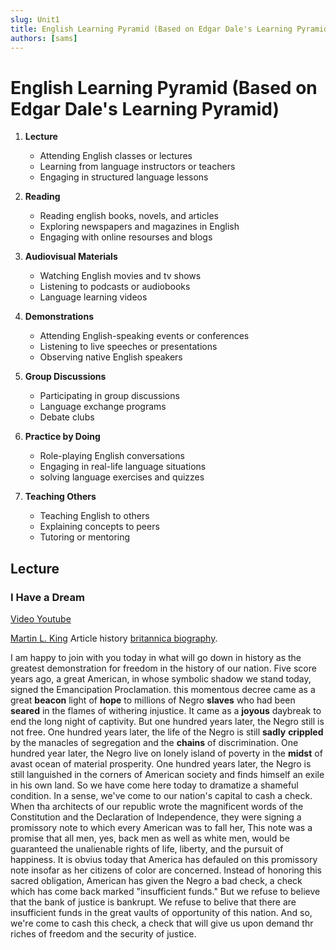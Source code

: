 ```yaml
---
slug: Unit1
title: English Learning Pyramid (Based on Edgar Dale's Learning Pyramid)
authors: [sams]
---
```


# English Learning Pyramid (Based on Edgar Dale's Learning Pyramid)
1. **Lecture**
    - Attending English classes or lectures
    - Learning from language instructors or teachers
    - Engaging in structured language lessons
   
2. **Reading**
    - Reading english books, novels, and articles
    - Exploring newspapers and magazines in English
    - Engaging with online resourses and blogs
   
3. **Audiovisual Materials**
    - Watching English movies and tv shows
    - Listening to podcasts or audiobooks
    - Language learning videos
   
4. **Demonstrations**
    - Attending English-speaking events or conferences
    - Listening to live speeches or presentations
    - Observing native English speakers
   
5. **Group Discussions**
    - Participating in group discussions
    - Language exchange programs
    - Debate clubs
   
6. **Practice by Doing**
    - Role-playing English conversations
    - Engaging in real-life language situations
    - solving language exercises and quizzes
   
7. **Teaching Others**
    - Teaching English to others
    - Explaining concepts to peers
    - Tutoring or mentoring

## **Lecture**
### **I Have a Dream**
[Video Youtube](https://www.youtube.com/watch?v=Z_ywghJP9l8)

[Martin L. King](https://en.wikipedia.org/wiki/Martin_Luther_King_Jr.) Article history [britannica biography](https://www.britannica.com/biography/Martin-Luther-King-Jr/The-Montgomery-bus-boycott).

I am happy to join  with you today in what will go down in history as the greatest demonstration for freedom in the history of our nation.
Five score years ago, a great American, in whose symbolic shadow we stand today, signed the Emancipation Proclamation. this momentous decree came as a great **beacon** light of **hope** to millions of Negro **slaves** who had been **seared** in the flames of withering injustice. It came as a **joyous** daybreak to end the long night of captivity.
But one hundred years later, the Negro still is not free. One hundred years later, the life of the Negro is still **sadly** **crippled** by the manacles of segregation and the **chains** of  discrimination. One hundred year later, the Negro live on lonely island of poverty in the **midst** of avast ocean of material prosperity. One hundred years later, the Negro is still languished in the corners of American society and finds himself an exile in his own land. So we have come here today to dramatize a shameful condition. 
In a sense, we've come to our nation's capital to cash a check. When tha architects of our republic wrote the magnificent words of the Constitution and the Declaration of Independence, they were signing a promissory note to which every American was to fall her, This note was a promise that all men, yes, back men as well as white men, would be guaranteed the unalienable rights of life, liberty, and the pursuit of happiness.
It is obvius today that America has defauled on this promissory note insofar as her citizens of color are concerned. Instead of honoring this sacred obligation, American has given the Negro a bad check, a check which has come back marked "insufficient funds." But we refuse to believe that the bank of justice is bankrupt. We refuse to belive that there are insufficient funds  in the great vaults of opportunity of this nation. And so, we're come to cash this check, a check that will  give us upon demand thr riches of freedom and the security of justice.

